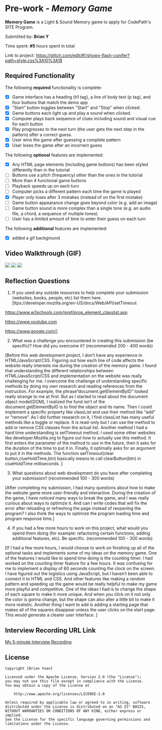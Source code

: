 # Pre-work - *Memory Game*

**Memory Game** is a Light & Sound Memory game to apply for CodePath's SITE Program. 

Submitted by: **Brian Y**

Time spent: **#5** hours spent in total

Link to project: https://glitch.com/edit/#!/showy-flash-conifer?path=style.css%3A10%3A18

## Required Functionality

The following **required** functionality is complete:

* [x] Game interface has a heading (h1 tag), a line of body text (p tag), and four buttons that match the demo app
* [x] "Start" button toggles between "Start" and "Stop" when clicked. 
* [x] Game buttons each light up and play a sound when clicked. 
* [x] Computer plays back sequence of clues including sound and visual cue for each button
* [x] Play progresses to the next turn (the user gets the next step in the pattern) after a correct guess. 
* [x] User wins the game after guessing a complete pattern
* [x] User loses the game after an incorrect guess

The following **optional** features are implemented:

* [x] Any HTML page elements (including game buttons) has been styled differently than in the tutorial
* [ ] Buttons use a pitch (frequency) other than the ones in the tutorial
* [ ] More than 4 functional game buttons
* [ ] Playback speeds up on each turn
* [ ] Computer picks a different pattern each time the game is played
* [x] Player only loses after 3 mistakes (instead of on the first mistake)
* [ ] Game button appearance change goes beyond color (e.g. add an image)
* [ ] Game button sound is more complex than a single tone (e.g. an audio file, a chord, a sequence of multiple tones)
* [ ] User has a limited amount of time to enter their guess on each turn

The following **additional** features are implemented:

- [x] added a gif background 

## Video Walkthrough (GIF)

![](https://user-images.githubusercontent.com/90811892/161194977-a9d3448c-67cf-4ec2-8032-471779cecfd4.gif)
![](https://user-images.githubusercontent.com/90811892/161194999-14873b8c-bd4c-44a1-9f1d-0936f6c60015.gif)
![](https://user-images.githubusercontent.com/90811892/161195008-d305cd4f-1118-4fdd-8379-63e29521cb25.gif)


## Reflection Questions
1. If you used any outside resources to help complete your submission (websites, books, people, etc) list them here. 
[ttps://developer.mozilla.org/en-US/docs/Web/API/setTimeout

https://www.w3schools.com/jsref/prop_element_classlist.asp

https://www.youtube.com

https://www.google.com/]

2. What was a challenge you encountered in creating this submission (be specific)? How did you overcome it? (recommended 200 - 400 words) 

[Before this web development project, I don’t have any experience in HTML/JavaScript/CSS. Figuring out how each line of code affects the website really interests me during the creation of the memory game. I found that understanding the different relationships between HTML/JavaScript/CSS and implementation on the website was really challenging for me. I overcome the challenge of understanding specific methods by doing my own research and reading references from the instruction. For example, the phrase“document.getElementByID” looked really strange to me at first. But as I started to read about the document object model(DOM), I realized the fund isn’t of the document.getElementByID is to find the object and its name. Then I could implement a specific property like classList and use their method like “add” or “remove”. As I did further research on it, I find classList has many useful methods like a toggle or replace. It is read-only but I can use the method to add or remove CSS classes from the actual list. Another method I had a hard time understanding is setTimeout method. I used some other websites like developer.Mozilla.org to figure out how to actually use this method. It first enters the parameter of the method to use in the future, then it asks for the duration of the time to put it in. Finally, it optimally asks for an argument to put it in the methods. The function setTimeout(clear button,clueHoldTime,btn) basically means to call clearButton(btn) in clueHoldTime milliseconds. ]

3. What questions about web development do you have after completing your submission? (recommended 100 - 300 words) 

[After completing my submission, I had many questions about how to make the website game more user-friendly and interactive.  During the creation of the game, I have noticed many ways to break the game, and I was really curious about ways to optimize it. And can I write codes that will fix the error after reloading or refreshing the page instead of reopening the program? I also think the ways to optimize the program loading time and program response time.]

4. If you had a few more hours to work on this project, what would you spend them doing (for example: refactoring certain functions, adding additional features, etc). Be specific. (recommended 100 - 300 words) 

[If I had a few more hours, I would choose to work on finishing up all of the optional tasks and implements some of my ideas on the memory game. One of the features I would like to spend time doing is the counting timer. I had worked on the counting timer feature for a few hours. It was confusing for me to implement a display of 60 seconds counting the clock on the screen. I have figured out the logistics using JavaScript, but I haven’t been able to connect it to HTML and CSS. And other features like making a random pattern and speeding up the game would be really helpful to make my game more playful and competitive. One of the ideas I had is to change the shape of each square to make it more unique. And when you click on it not only the color is gonna change, but the shape can also alter a little bit to make it more realistic. Another thing I want to add is adding a starting page that makes all of the squares disappear unless the user clicks on the start page. This would generate a clearer user interface. ]



## Interview Recording URL Link

[My 5-minute Interview Recording](https://youtu.be/fD2iXCrsWM0)


## License

    Copyright [Brian Yuan]

    Licensed under the Apache License, Version 2.0 (the "License");
    you may not use this file except in compliance with the License.
    You may obtain a copy of the License at

        http://www.apache.org/licenses/LICENSE-2.0

    Unless required by applicable law or agreed to in writing, software
    distributed under the License is distributed on an "AS IS" BASIS,
    WITHOUT WARRANTIES OR CONDITIONS OF ANY KIND, either express or implied.
    See the License for the specific language governing permissions and
    limitations under the License.
